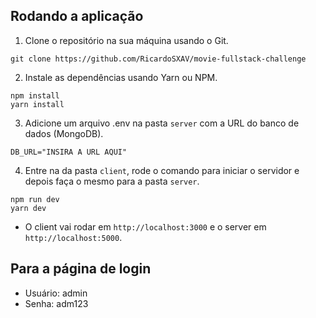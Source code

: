 ## Rodando a aplicação

1. Clone o repositório na sua máquina usando o Git.

```
git clone https://github.com/RicardoSXAV/movie-fullstack-challenge
```

2. Instale as dependências usando Yarn ou NPM.

```
npm install
yarn install
```

3. Adicione um arquivo .env na pasta ```server``` com a URL do banco de dados (MongoDB).

```env
DB_URL="INSIRA A URL AQUI"
```

4. Entre na da pasta ```client```, rode o comando para iniciar o servidor e depois faça o mesmo para a pasta ```server```.

```
npm run dev
yarn dev
```
* O client vai rodar em ```http://localhost:3000``` e o server em ```http://localhost:5000```.

## Para a página de login

* Usuário: admin
* Senha: adm123
